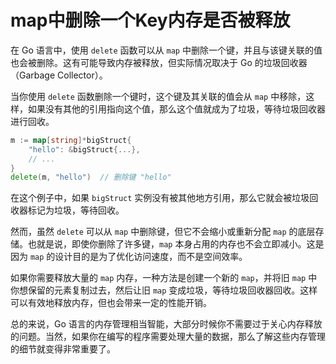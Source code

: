 # map中删除一个Key内存是否被释放

在 Go 语言中，使用 `delete` 函数可以从 `map` 中删除一个键，并且与该键关联的值也会被删除。这有可能导致内存被释放，但实际情况取决于 Go 的垃圾回收器（Garbage Collector）。

当你使用 `delete` 函数删除一个键时，这个键及其关联的值会从 `map` 中移除，这样，如果没有其他的引用指向这个值，那么这个值就成为了垃圾，等待垃圾回收器进行回收。

```go
m := map[string]*bigStruct{
    "hello": &bigStruct{...},
    // ...
}
delete(m, "hello")  // 删除键 "hello"
```

在这个例子中，如果 `bigStruct` 实例没有被其他地方引用，那么它就会被垃圾回收器标记为垃圾，等待回收。

然而，虽然 `delete` 可以从 `map` 中删除键，但它不会缩小或重新分配 `map` 的底层存储。也就是说，即使你删除了许多键，`map` 本身占用的内存也不会立即减小。这是因为 `map` 的设计目的是为了优化访问速度，而不是空间效率。

如果你需要释放大量的 `map` 内存，一种方法是创建一个新的 `map`，并将旧 `map` 中你想保留的元素复制过去，然后让旧 `map` 变成垃圾，等待垃圾回收器回收。这样可以有效地释放内存，但也会带来一定的性能开销。

总的来说，Go 语言的内存管理相当智能，大部分时候你不需要过于关心内存释放的问题。当然，如果你在编写的程序需要处理大量的数据，那么了解这些内存管理的细节就变得非常重要了。